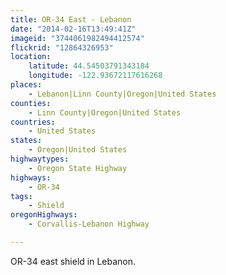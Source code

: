 ```yaml
---
title: OR-34 East - Lebanon
date: "2014-02-16T13:49:41Z"
imageid: "3744061982494412574"
flickrid: "12864326953"
location:
    latitude: 44.54503791343184
    longitude: -122.93672117616268
places:
    - Lebanon|Linn County|Oregon|United States
counties:
    - Linn County|Oregon|United States
countries:
    - United States
states:
    - Oregon|United States
highwaytypes:
    - Oregon State Highway
highways:
    - OR-34
tags:
    - Shield
oregonHighways:
    - Corvallis-Lebanon Highway

---
```

OR-34 east shield in Lebanon.